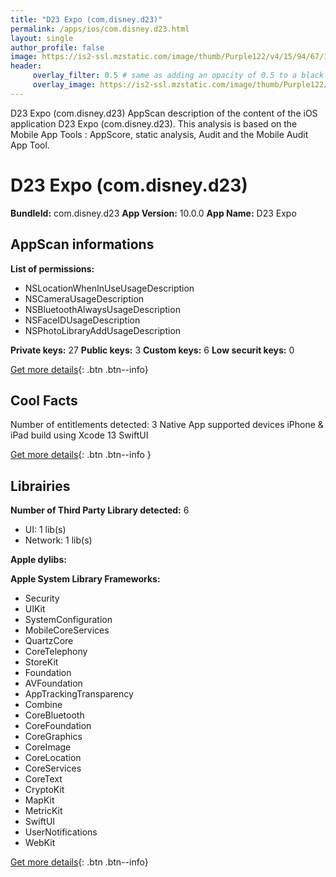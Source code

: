 ```yaml
---
title: "D23 Expo (com.disney.d23)"
permalink: /apps/ios/com.disney.d23.html
layout: single
author_profile: false
image: https://is2-ssl.mzstatic.com/image/thumb/Purple122/v4/15/94/67/15946720-e0e0-aac4-bce9-a15dd0a99221/AppIcon-1x_U007emarketing-0-7-0-85-220.png/512x512bb.jpg
header: 
     overlay_filter: 0.5 # same as adding an opacity of 0.5 to a black background
     overlay_image: https://is2-ssl.mzstatic.com/image/thumb/Purple122/v4/15/94/67/15946720-e0e0-aac4-bce9-a15dd0a99221/AppIcon-1x_U007emarketing-0-7-0-85-220.png/512x512bb.jpg
---
```

D23 Expo (com.disney.d23) AppScan description of the content of the iOS application D23 Expo (com.disney.d23). This analysis is based on the Mobile App Tools : AppScore, static analysis, Audit and the Mobile Audit App Tool.

# D23 Expo (com.disney.d23)

**BundleId:** com.disney.d23
**App Version:** 10.0.0
**App Name:** D23 Expo


## AppScan informations 

**List of permissions:** 
- NSLocationWhenInUseUsageDescription
- NSCameraUsageDescription
- NSBluetoothAlwaysUsageDescription
- NSFaceIDUsageDescription
- NSPhotoLibraryAddUsageDescription
  
  
**Private keys:** 27
**Public keys:** 3
**Custom keys:** 6
**Low securit keys:** 0
  
[Get more details](/pricing.html){: .btn .btn--info}

## Cool Facts

Number of entitlements detected: 3
Native App
supported devices iPhone & iPad
build using Xcode 13
SwiftUI
  
[Get more details](/pricing.html){: .btn .btn--info }

## Librairies 
**Number of Third Party Library detected:** 6
- UI: 1 lib(s)
- Network: 1 lib(s)


**Apple dylibs:**


**Apple System Library Frameworks:**
- Security
- UIKit
- SystemConfiguration
- MobileCoreServices
- QuartzCore
- CoreTelephony
- StoreKit
- Foundation
- AVFoundation
- AppTrackingTransparency
- Combine
- CoreBluetooth
- CoreFoundation
- CoreGraphics
- CoreImage
- CoreLocation
- CoreServices
- CoreText
- CryptoKit
- MapKit
- MetricKit
- SwiftUI
- UserNotifications
- WebKit


  
[Get more details](/pricing.html){: .btn .btn--info}

